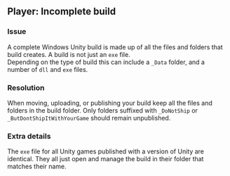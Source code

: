 ## Player: Incomplete build
### Issue
A complete Windows Unity build is made up of all the files and folders that build creates. A build is not just an `exe` file.  
Depending on the type of build this can include a `_Data` folder, and a number of `dll` and `exe` files.

### Resolution
When moving, uploading, or publishing your build keep all the files and folders in the build folder. Only folders suffixed with `_DoNotShip` or `_ButDontShipItWithYourGame` should remain unpublished.

### Extra details
The `exe` file for all Unity games published with a version of Unity are identical. They all just open and manage the build in their folder that matches their name.